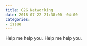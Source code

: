 ```yaml
---
title: G2G Networking
date: 2018-07-22 21:38:00 -04:00
categories:
- issue
---
```


Help me help you. Help me help you.